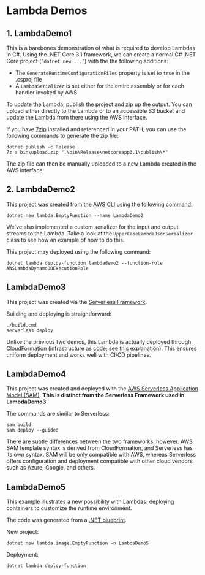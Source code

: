 # Lambda Demos

## 1. LambdaDemo1

This is a barebones demonstration of what is required to develop Lambdas in C#. Using the .NET Core 3.1 framework, we can create a normal C# .NET Core project ("`dotnet new ...`") with the the following additions:

* The `GenerateRuntimeConfigurationFiles` property is set to `true` in the .csproj file
* A `LambdaSerializer` is set either for the entire assembly or for each handler invoked by AWS

To update the Lambda, publish the project and zip up the output. You can upload either directly to the Lambda or to an accessible S3 bucket and update the Lambda from there using the AWS interface.

If you have [7zip](https://www.7-zip.org/) installed and referenced in your PATH, you can use the following commands to generate the zip file:

```
dotnet publish -c Release
7z a bin\upload.zip ".\bin\Release\netcoreapp3.1\publish\*"
```
The zip file can then be manually uploaded to a new Lambda created in the AWS interface.

## 2. LambdaDemo2
This project was created from the [AWS CLI](https://docs.aws.amazon.com/lambda/latest/dg/csharp-package-cli.html) using the following command:
```
dotnet new lambda.EmptyFunction --name LambdaDemo2
```
We've also implemented a custom serializer for the input and output streams to the Lambda. Take a look at the `UpperCaseLambdaJsonSerializer` class to see how an example of how to do this.

This project may deployed using the following command:
```
dotnet lambda deploy-function lambdademo2 --function-role AWSLambdaDynamoDBExecutionRole
```

## LambdaDemo3
This project was created via the [Serverless Framework](https://www.serverless.com/framework/docs/providers/aws/).

Building and deploying is straightforward:
```
./build.cmd
serverless deploy
```

Unlike the previous two demos, this Lambda is actually deployed through CloudFormation (infrastructure as code; see [this explanation](https://docs.aws.amazon.com/AWSCloudFormation/latest/UserGuide/Welcome.html)). This ensures uniform deployment and works well with CI/CD pipelines.

## LambdaDemo4
This project was created and deployed with the [AWS Serverless Application Model (SAM)](https://docs.aws.amazon.com/serverless-application-model/latest/developerguide/what-is-sam.html). **This is distinct from the Serverless Framework used in LambdaDemo3**.

The commands are similar to Serverless:
```
sam build
sam deploy --guided
```

There are subtle differences between the two frameworks, however. AWS SAM template syntax is derived from CloudFormation, and Serverless has its own syntax. SAM will be only compatible with AWS, whereas Serverless offers configuration and deployment compatible with other cloud vendors such as Azure, Google, and others.

## LambdaDemo5
This example illustrates a new possibility with Lambdas: deploying containers to customize the runtime environment.

The code was generated from a [.NET blueprint](https://github.com/aws/aws-lambda-dotnet/tree/master/Blueprints/BlueprintDefinitions/netcore3.1/EmptyFunction-Image/template/src/BlueprintBaseName.1).

New project:
```
dotnet new lambda.image.EmptyFunction -n LambdaDemo5
```
Deployment:
```
dotnet lambda deploy-function
```